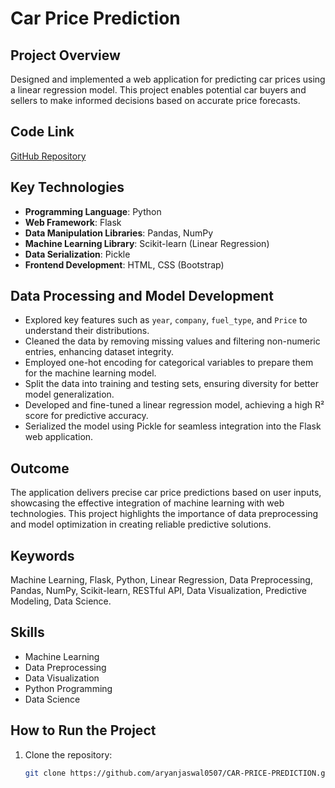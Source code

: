 # Car Price Prediction

## Project Overview

Designed and implemented a web application for predicting car prices using a linear regression model. This project enables potential car buyers and sellers to make informed decisions based on accurate price forecasts.

## Code Link

[GitHub Repository](https://github.com/aryanjaswal0507/CAR-PRICE-PREDICTION/tree/main)

## Key Technologies

- **Programming Language**: Python
- **Web Framework**: Flask
- **Data Manipulation Libraries**: Pandas, NumPy
- **Machine Learning Library**: Scikit-learn (Linear Regression)
- **Data Serialization**: Pickle
- **Frontend Development**: HTML, CSS (Bootstrap)

## Data Processing and Model Development

- Explored key features such as `year`, `company`, `fuel_type`, and `Price` to understand their distributions.
- Cleaned the data by removing missing values and filtering non-numeric entries, enhancing dataset integrity.
- Employed one-hot encoding for categorical variables to prepare them for the machine learning model.
- Split the data into training and testing sets, ensuring diversity for better model generalization.
- Developed and fine-tuned a linear regression model, achieving a high R² score for predictive accuracy.
- Serialized the model using Pickle for seamless integration into the Flask web application.

## Outcome

The application delivers precise car price predictions based on user inputs, showcasing the effective integration of machine learning with web technologies. This project highlights the importance of data preprocessing and model optimization in creating reliable predictive solutions.

## Keywords

Machine Learning, Flask, Python, Linear Regression, Data Preprocessing, Pandas, NumPy, Scikit-learn, RESTful API, Data Visualization, Predictive Modeling, Data Science.

## Skills

- Machine Learning
- Data Preprocessing
- Data Visualization
- Python Programming
- Data Science

## How to Run the Project

1. Clone the repository:
   ```bash
   git clone https://github.com/aryanjaswal0507/CAR-PRICE-PREDICTION.git
